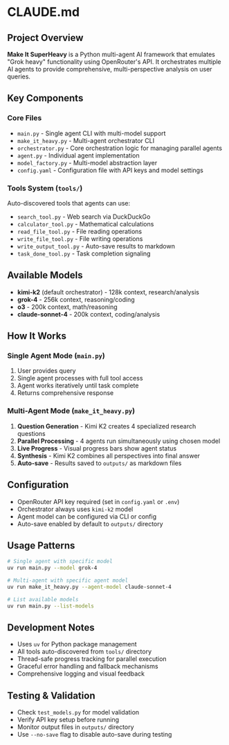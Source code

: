 # CLAUDE.md

## Project Overview
**Make It SuperHeavy** is a Python multi-agent AI framework that emulates "Grok heavy" functionality using OpenRouter's API. It orchestrates multiple AI agents to provide comprehensive, multi-perspective analysis on user queries.

## Key Components

### Core Files
- `main.py` - Single agent CLI with multi-model support
- `make_it_heavy.py` - Multi-agent orchestrator CLI 
- `orchestrator.py` - Core orchestration logic for managing parallel agents
- `agent.py` - Individual agent implementation
- `model_factory.py` - Multi-model abstraction layer
- `config.yaml` - Configuration file with API keys and model settings

### Tools System (`tools/`)
Auto-discovered tools that agents can use:
- `search_tool.py` - Web search via DuckDuckGo
- `calculator_tool.py` - Mathematical calculations
- `read_file_tool.py` - File reading operations
- `write_file_tool.py` - File writing operations
- `write_output_tool.py` - Auto-save results to markdown
- `task_done_tool.py` - Task completion signaling

## Available Models
- **kimi-k2** (default orchestrator) - 128k context, research/analysis
- **grok-4** - 256k context, reasoning/coding
- **o3** - 200k context, math/reasoning
- **claude-sonnet-4** - 200k context, coding/analysis

## How It Works

### Single Agent Mode (`main.py`)
1. User provides query
2. Single agent processes with full tool access
3. Agent works iteratively until task complete
4. Returns comprehensive response

### Multi-Agent Mode (`make_it_heavy.py`)
1. **Question Generation** - Kimi K2 creates 4 specialized research questions
2. **Parallel Processing** - 4 agents run simultaneously using chosen model
3. **Live Progress** - Visual progress bars show agent status
4. **Synthesis** - Kimi K2 combines all perspectives into final answer
5. **Auto-save** - Results saved to `outputs/` as markdown files

## Configuration
- OpenRouter API key required (set in `config.yaml` or `.env`)
- Orchestrator always uses `kimi-k2` model
- Agent model can be configured via CLI or config
- Auto-save enabled by default to `outputs/` directory

## Usage Patterns
```bash
# Single agent with specific model
uv run main.py --model grok-4

# Multi-agent with specific agent model
uv run make_it_heavy.py --agent-model claude-sonnet-4

# List available models
uv run main.py --list-models
```

## Development Notes
- Uses `uv` for Python package management
- All tools auto-discovered from `tools/` directory
- Thread-safe progress tracking for parallel execution
- Graceful error handling and fallback mechanisms
- Comprehensive logging and visual feedback

## Testing & Validation
- Check `test_models.py` for model validation
- Verify API key setup before running
- Monitor output files in `outputs/` directory
- Use `--no-save` flag to disable auto-save during testing